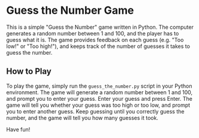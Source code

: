 # Guess the Number Game

This is a simple "Guess the Number" game written in Python. The computer generates a random number between 1 and 100, and the player has to guess what it is. The game provides feedback on each guess (e.g. "Too low!" or "Too high!"), and keeps track of the number of guesses it takes to guess the number.

## How to Play
To play the game, simply run the `guess_the_number.py` script in your Python environment. The game will generate a random number between 1 and 100, and prompt you to enter your guess. Enter your guess and press Enter. The game will tell you whether your guess was too high or too low, and prompt you to enter another guess. Keep guessing until you correctly guess the number, and the game will tell you how many guesses it took.

Have fun!
